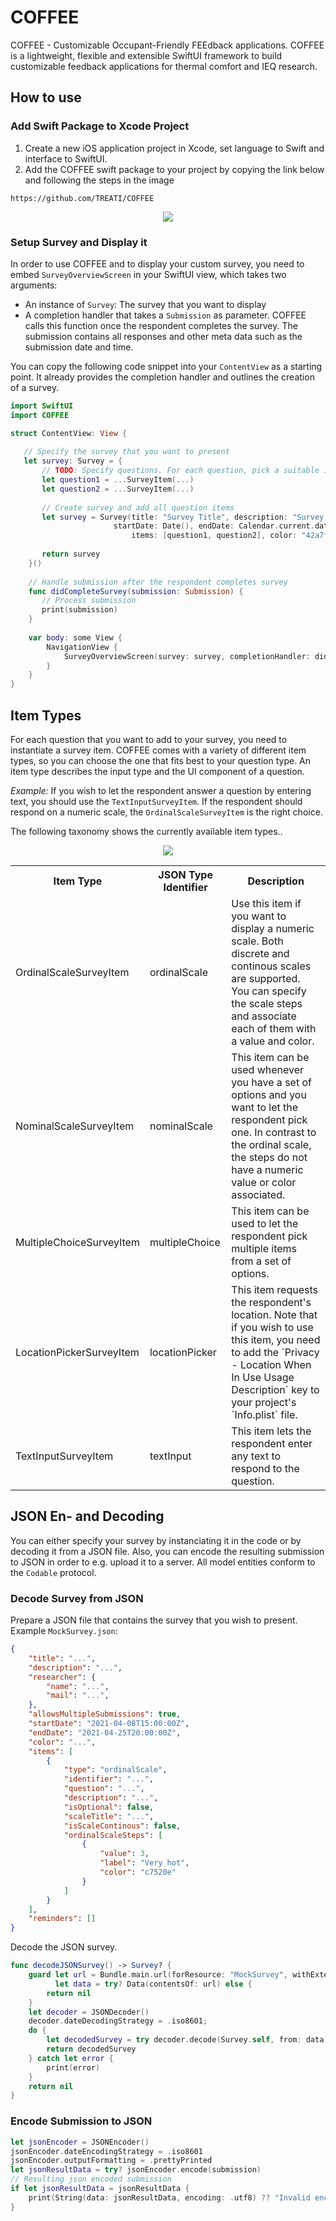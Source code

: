 # COFFEE
COFFEE - Customizable Occupant-Friendly FEEdback applications. COFFEE is a lightweight, flexible and extensible SwiftUI framework to build customizable feedback applications for thermal comfort and IEQ research.

## How to use

### Add Swift Package to Xcode Project
1. Create a new iOS application project in Xcode, set language to Swift and interface to SwiftUI.
2. Add the COFFEE swift package to your project by copying the link below and following the steps in the image
```
https://github.com/TREATI/COFFEE
```
<center>
<img src="Sources/COFFEE/Resources/AddPackageInstructions.jpg"/>
</center>

### Setup Survey and Display it
In order to use COFFEE and to display your custom survey, you need to embed `SurveyOverviewScreen` in your SwiftUI view, which takes two arguments:
- An instance of `Survey`: The survey that you want to display
- A completion handler that takes a `Submission` as parameter. COFFEE calls this function once the respondent completes the survey. The submission contains all responses and other meta data such as the submission date and time.

You can copy the following code snippet into your `ContentView` as a starting point. It already provides the completion handler and outlines the creation of a survey.

```swift
import SwiftUI
import COFFEE

struct ContentView: View {
   
   // Specify the survey that you want to present
   let survey: Survey = {
       // TODO: Specify questions. For each question, pick a suitable item type (see section 'Item Types')
       let question1 = ...SurveyItem(...)
       let question2 = ...SurveyItem(...)
       
       // Create survey and add all question items
       let survey = Survey(title: "Survey Title", description: "Survey Description", allowsMultipleSubmissions: true, 
                       startDate: Date(), endDate: Calendar.current.date(byAdding: .day, value: 1, to: Date())!, 
                           items: [question1, question2], color: "42a7f5")
       
       return survey
    }()
   
    // Handle submission after the respondent completes survey
    func didCompleteSurvey(submission: Submission) {
       // Process submission
       print(submission)
    }
    
    var body: some View {
        NavigationView {
            SurveyOverviewScreen(survey: survey, completionHandler: didCompleteSurvey(submission:))
        }
    }
}
```

## Item Types

For each question that you want to add to your survey, you need to instantiate a survey item. COFFEE comes with a variety of different item types, so you can choose the one that fits best to your question type. An item type describes the input type and the UI component of a question. 

*Example:* If you wish to let the respondent answer a question by entering text, you should use the `TextInputSurveyItem`. If the respondent should respond on a numeric scale, the `OrdinalScaleSurveyItem` is the right choice.

The following taxonomy shows the currently available item types..

<center>
<img src="Sources/COFFEE/Resources/ItemTaxonomy.jpg"/>
</center>

<table>
  <tr>
    <th>Item Type</th><th>JSON Type Identifier</th><th>Description</th>
  </tr>
  <tr>
    <td>OrdinalScaleSurveyItem</td><td>ordinalScale</td><td>Use this item if you want to display a numeric scale. Both discrete and continous scales are supported. You can specify the scale steps and associate each of them with a value and color.</td>
  </tr>
  <tr>
    <td>NominalScaleSurveyItem</td><td>nominalScale</td><td>This item can be used whenever you have a set of options and you want to let the respondent pick one. In contrast to the ordinal scale, the steps do not have a numeric value or color associated.</td>
  </tr>
  <tr>
    <td>MultipleChoiceSurveyItem</td><td>multipleChoice</td><td>This item can be used to let the respondent pick multiple items from a set of options.</td>
  </tr>
  <tr>
    <td>LocationPickerSurveyItem</td><td>locationPicker</td><td>This item requests the respondent's location. Note that if you wish to use this item, you need to add the `Privacy - Location When In Use Usage Description` key to your project's `Info.plist` file.</td>
  </tr>
  <tr>
    <td>TextInputSurveyItem</td><td>textInput</td><td>This item lets the respondent enter any text to respond to the question.</td>
  </tr>
</table>

## JSON En- and Decoding

You can either specify your survey by instanciating it in the code or by decoding it from a JSON file. Also, you can encode the resulting submission to JSON in order to e.g. upload it to a server. All model entities conform to the `Codable` protocol.

### Decode Survey from JSON

Prepare a JSON file that contains the survey that you wish to present. Example `MockSurvey.json`:
```json
{
    "title": "...",
    "description": "...",
    "researcher": {
        "name": "...",
        "mail": "...",
    },
    "allowsMultipleSubmissions": true,
    "startDate": "2021-04-08T15:00:00Z",
    "endDate": "2021-04-25T20:00:00Z",
    "color": "...",
    "items": [
        {
            "type": "ordinalScale",
            "identifier": "...",
            "question": "...",
            "description": "...",
            "isOptional": false,
            "scaleTitle": "...",
            "isScaleContinous": false,
            "ordinalScaleSteps": [
                {
                    "value": 3,
                    "label": "Very hot",
                    "color": "c7520e"
                }
            ]
        }
    ],
    "reminders": []
}

```

Decode the JSON survey.
```swift
func decodeJSONSurvey() -> Survey? {
    guard let url = Bundle.main.url(forResource: "MockSurvey", withExtension: "json"),
          let data = try? Data(contentsOf: url) else {
        return nil
    }
    let decoder = JSONDecoder()
    decoder.dateDecodingStrategy = .iso8601;
    do {
        let decodedSurvey = try decoder.decode(Survey.self, from: data)
        return decodedSurvey
    } catch let error {
        print(error)
    }
    return nil
}
```

### Encode Submission to JSON

```swift
let jsonEncoder = JSONEncoder()
jsonEncoder.dateEncodingStrategy = .iso8601
jsonEncoder.outputFormatting = .prettyPrinted
let jsonResultData = try? jsonEncoder.encode(submission)
// Resulting json encoded submission
if let jsonResultData = jsonResultData {
    print(String(data: jsonResultData, encoding: .utf8) ?? "Invalid encodation")
}
```
